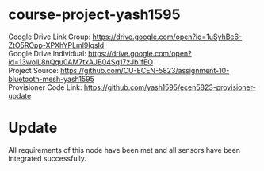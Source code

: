 # course-project-yash1595
Google Drive Link Group: https://drive.google.com/open?id=1uSyhBe6-ZtO5ROpp-XPXhYPLml9Igsld  
Google Drive Individual: https://drive.google.com/open?id=13wolL8nQqu0AM7txAJB04Sq17zJb1fEO  
Project Source:          https://github.com/CU-ECEN-5823/assignment-10-bluetooth-mesh-yash1595  
Provisioner Code Link:   https://github.com/yash1595/ecen5823-provisioner-update  

# Update    
All requirements of this node have been met and all sensors have been integrated successfully.    
